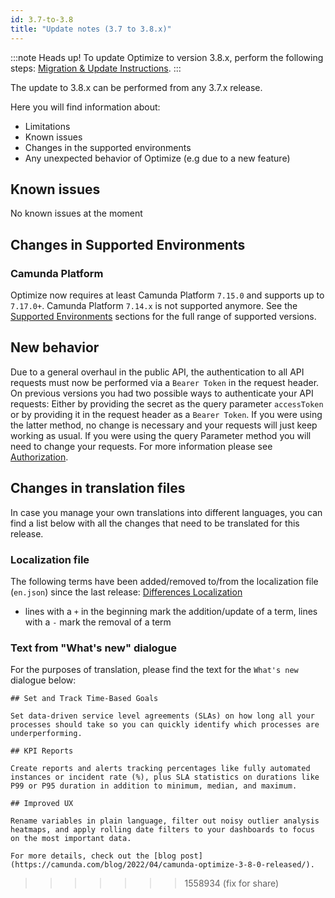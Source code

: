 ```yaml
---
id: 3.7-to-3.8
title: "Update notes (3.7 to 3.8.x)"
---
```


:::note Heads up!
To update Optimize to version 3.8.x, perform the following steps: [Migration & Update Instructions](./instructions.md).
:::

The update to 3.8.x can be performed from any 3.7.x release.

Here you will find information about:

* Limitations
* Known issues
* Changes in the supported environments
* Any unexpected behavior of Optimize (e.g due to a new feature)

## Known issues

No known issues at the moment

## Changes in Supported Environments
### Camunda Platform

Optimize now requires at least Camunda Platform `7.15.0` and supports up to `7.17.0+`. Camunda Platform `7.14.x` is not supported anymore.
See the [Supported Environments](../../../../reference/supported-environments/#camunda-platform-7--optimize-version-matrix) sections for the full range of supported versions.

## New behavior

Due to a general overhaul in the public API, the authentication to all API requests must now be performed via a 
`Bearer Token` in the request header. On previous versions you had two possible ways to authenticate your API requests: 
Either by providing the secret as the query parameter `accessToken` or by providing it in the request header as a 
`Bearer Token`. If you were using the latter method, no change is necessary and your requests will just keep working 
as usual. If you were using the query Parameter method you will need to change your requests. For more information please see [Authorization](../../rest-api/authorization/).

## Changes in translation files

In case you manage your own translations into different languages, you can find a list below with all the changes 
that need to be translated for this release. 

### Localization file
The following terms have been added/removed to/from the localization file (`en.json`) since the last release: 
[Differences Localization](translation-diffs/differences_localization_370_380.diff)

* lines with a `+` in the beginning mark the addition/update of a term, lines with a `-` mark the removal of a term

### Text from "What's new" dialogue
For the purposes of translation, please find the text for the `What's new` dialogue below: 

```
## Set and Track Time-Based Goals

Set data-driven service level agreements (SLAs) on how long all your processes should take so you can quickly identify which processes are underperforming.

## KPI Reports

Create reports and alerts tracking percentages like fully automated instances or incident rate (%), plus SLA statistics on durations like P99 or P95 duration in addition to minimum, median, and maximum.

## Improved UX

Rename variables in plain language, filter out noisy outlier analysis heatmaps, and apply rolling date filters to your dashboards to focus on the most important data.

For more details, check out the [blog post](https://camunda.com/blog/2022/04/camunda-optimize-3-8-0-released/).

```
>>>>>>> 1558934 (fix for share)
